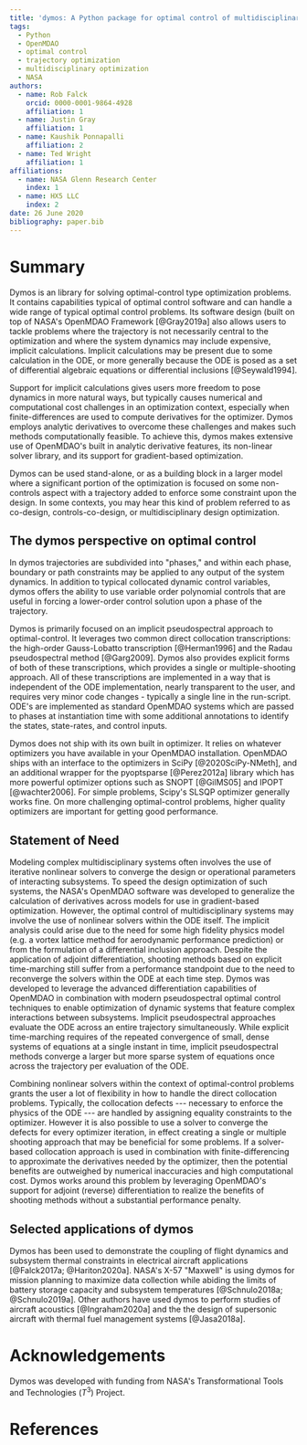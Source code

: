 ```yaml
---
title: 'dymos: A Python package for optimal control of multidisciplinary systems'
tags:
  - Python
  - OpenMDAO
  - optimal control
  - trajectory optimization
  - multidisciplinary optimization
  - NASA
authors:
  - name: Rob Falck
    orcid: 0000-0001-9864-4928
    affiliation: 1
  - name: Justin Gray
    affiliation: 1
  - name: Kaushik Ponnapalli
    affiliation: 2
  - name: Ted Wright
    affiliation: 1
affiliations:
  - name: NASA Glenn Research Center
    index: 1
  - name: HX5 LLC
    index: 2
date: 26 June 2020
bibliography: paper.bib
---
```


# Summary

Dymos is an library for solving optimal-control type optimization problems. 
It contains capabilities typical of optimal control software and can handle a wide range of typical optimal control problems.
Its software design (built on top of NASA's OpenMDAO Framework [@Gray2019a] also allows users to tackle problems where the trajectory is not necessarily central to the optimization and where the system dynamics may include expensive, implicit calculations.
Implicit calculations may be present due to some calculation in the ODE, or more generally because the ODE is posed as a set of differential algebraic equations or differential inclusions [@Seywald1994].

Support for implicit calculations gives users more freedom to pose dynamics in more natural ways, but typically causes numerical and computational cost challenges in an optimization context, especially when finite-differences are used to compute derivatives for the optimizer.
Dymos employs analytic derivatives to overcome these challenges and makes such methods computationally feasible.
To achieve this, dymos makes extensive use of OpenMDAO's built in analytic derivative features, its non-linear solver library, and its support for gradient-based optimization.

Dymos can be used stand-alone, or as a building block in a larger model where a significant portion of the optimization is focused on some non-controls aspect with a trajectory added to enforce some constraint upon the design.
In some contexts, you may hear this kind of problem referred to as co-design, controls-co-design, or multidisciplinary design optimization.

## The dymos perspective on optimal control

In dymos trajectories are subdivided into "phases," and within each phase, boundary or path constraints may be applied to any output of the system dynamics.
In addition to typical collocated dynamic control variables, dymos offers the ability to use variable order polynomial controls that are useful in forcing a lower-order control solution upon a phase of the trajectory.

Dymos is primarily focused on an implicit pseudospectral approach to optimal-control. 
It leverages two common direct collocation transcriptions: the high-order Gauss-Lobatto transcription [@Herman1996] and the Radau pseudospectral method [@Garg2009].
Dymos also provides explicit forms of both of these transcriptions, which provides a single or multiple-shooting approach.
All of these transcriptions are implemented in a way that is independent of the ODE implementation, nearly transparent to the user, and requires very minor code changes - typically a single line in the run-script.
ODE's are implemented as standard OpenMDAO systems which are passed to phases at instantiation time with some additional annotations to identify the states, state-rates, and control inputs.

Dymos does not ship with its own built in optimizer. 
It relies on whatever optimizers you have available in your OpenMDAO installation. 
OpenMDAO ships with an interface to the optimizers in SciPy [@2020SciPy-NMeth], and an additional wrapper for the pyoptsparse [@Perez2012a] library which has more powerful optimizer options such as SNOPT [@GilMS05] and IPOPT [@wachter2006].
For simple problems, Scipy's SLSQP optimizer generally works fine.
On more challenging optimal-control problems, higher quality optimizers are important for getting good performance.

## Statement of Need

Modeling complex multidisciplinary systems often involves the use of iterative nonlinear solvers to converge the design or operational parameters of interacting subsystems.
To speed the design optimization of such systems, the NASA's OpenMDAO software was developed to generalize the calculation of derivatives across models for use in gradient-based optimization.
However, the optimal control of multidisciplinary systems may involve the use of nonlinear solvers within the ODE itself.
The implicit analysis could arise due to the need for some high fidelity physics model (e.g. a vortex lattice method for aerodynamic performance prediction) or from the formulation of a differential inclusion approach.
Despite the application of adjoint differentiation, shooting methods based on explicit time-marching still suffer from a performance standpoint due to the need to reconverge the solvers within the ODE at each time step.
Dymos was developed to leverage the advanced differentiation capabilities of OpenMDAO in combination with modern pseudospectral optimal control techniques to enable optimization of dynamic systems that feature complex interactions between subsystems.
Implicit pseudospectral approaches evaluate the ODE across an entire trajectory simultaneously.
While explicit time-marching requires of the repeated convergence of small, dense systems of equations at a single instant in time, implicit pseudospectral methods converge a larger but more sparse system of equations once across the trajectory per evaluation of the ODE.

Combining nonlinear solvers within the context of optimal-control problems grants the user a lot of flexibility in how to handle the direct collocation problems.
Typically, the collocation defects --- necessary to enforce the physics of the ODE --- are handled by assigning equality constraints to the optimizer.
However it is also possible to use a solver to converge the defects for every optimizer iteration, in effect creating a single or multiple shooting approach that may be beneficial for some problems.
If a solver-based collocation approach is used in combination with finite-differencing to approximate the derivatives needed by the optimizer, then the potential benefits are outweighed by numerical inaccuracies and high computational cost.
Dymos works around this problem by leveraging OpenMDAO's support for adjoint (reverse) differentiation to realize the benefits of shooting methods without a substantial performance penalty.

## Selected applications of dymos

Dymos has been used to demonstrate the coupling of flight dynamics and subsystem thermal constraints in electrical aircraft applications [@Falck2017a; @Hariton2020a].
NASA's X-57 "Maxwell" is using dymos for mission planning to maximize data collection while abiding the limits of battery storage capacity and subsystem temperatures [@Schnulo2018a; @Schnulo2019a].
Other authors have used dymos to perform studies of aircraft acoustics [@Ingraham2020a] and the the design of supersonic aircraft with thermal fuel management systems [@Jasa2018a].

# Acknowledgements

Dymos was developed with funding from NASA's Transformational Tools and Technologies ($T^3$) Project.

# References
